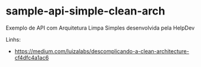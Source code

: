 # sample-api-simple-clean-arch
Exemplo de API com Arquitetura Limpa Simples desenvolvida pela HelpDev

Linhs:
- https://medium.com/luizalabs/descomplicando-a-clean-architecture-cf4dfc4a1ac6
